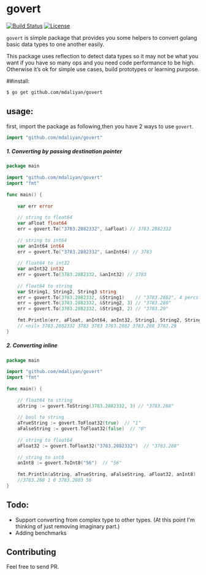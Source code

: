 # govert
    
[![Build Status](https://travis-ci.org/mdaliyan/govert.svg?branch=master)](https://travis-ci.org/mdaliyan/govert)
[![License](http://img.shields.io/badge/license-mit-blue.svg?style=flat-square)](https://raw.githubusercontent.com/labstack/echo/master/LICENSE)
    
`govert` is simple package that provides you some helpers to convert 
golang basic data types to one another easily.
 
This package uses reflection to detect data types so it may not be what 
you want if you have so many ops and you need code performance to be high. 
Otherwise it’s ok for simple use cases, build prototypes or learning purpose.
    
##install:
````bash
$ go get github.com/mdaliyan/govert
````
    
## usage:
 
first, import the package as following,then you have 2 ways to use `govert`. 
 
````go
import "github.com/mdaliyan/govert"
````
    
##### 1. Converting by passing destination pointer
    
````go
package main
    
import "github.com/mdaliyan/govert"
import "fmt"
    
func main() {
    
    var err error
    
    // string to float64
    var aFloat float64
    err = govert.To("3783.2882332", &aFloat) // 3783.2882332
    
    // string to int64
    var anInt64 int64
    err = govert.To("3783.2882332", &anInt64) // 3783
    
    // float64 to int32
    var anInt32 int32
    err = govert.To(3783.2882332, &anInt32) // 3783
    
    // float64 to string
    var String1, String2, String3 string
    err = govert.To(3783.2882332, &String1)    // "3783.2882", 4 percs by default
    err = govert.To(3783.2882332, &String2, 3) // "3783.288"
    err = govert.To(3783.2882332, &String3, 2) // "3783.29"
    
    fmt.Println(err, aFloat, anInt64, anInt32, String1, String2, String3)
    // <nil> 3783.2882332 3783 3783 3783.2882 3783.288 3783.29
}
```` 
    

##### 2. Converting inline
````go
package main
    
import "github.com/mdaliyan/govert"
import "fmt"
    
func main() {
    
    // float64 to string
    aString := govert.ToString(3783.2882332, 3) // "3783.288"
    
    // bool to string
    aTrueString := govert.ToFloat32(true)  // "1"
    aFalseString := govert.ToFloat32(false)  // "0"
    
    // string to float64
    aFloat32 := govert.ToFloat32("3783.2882332")  // "3783.288"
    
    // string to int8
    anInt8 := govert.ToInt8("56")  // "56"
    
    fmt.Println(aString, aTrueString, aFalseString, aFloat32, anInt8)
    //3783.288 1 0 3783.2883 56
}
```` 

## Todo:

 - Support converting from complex type to other types. (At this point I'm thinking of just removing imaginary part.)
 - Adding benchmarks

## Contributing

Feel free to send PR.
